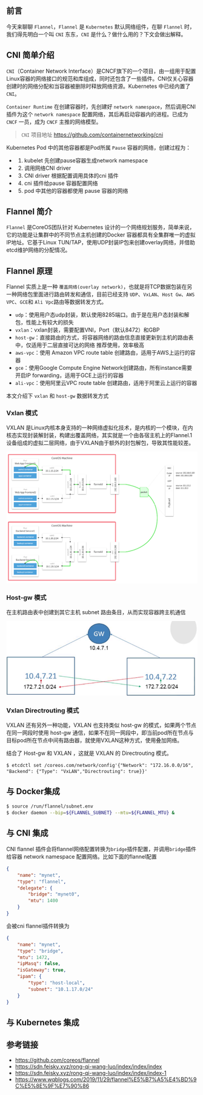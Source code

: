 ## 前言

今天来聊聊 `Flannel`，`Flannel` 是 `Kubernetes` 默认网络组件，在聊 `Flannel` 时，我们得先明白一个叫 `CNI` 东东，`CNI` 是什么？做什么用的？下文会做出解释。

## CNI 简单介绍

`CNI`（Container Network Interface）是CNCF旗下的一个项目，由一组用于配置Linux容器的网络接口的规范和库组成，同时还包含了一些插件。CNI仅关心容器创建时的网络分配和当容器被删除时释放网络资源。Kubernetes 中已经内置了 `CNI`。

`Container Runtime` 在创建容器时，先创建好 `network namespace`，然后调用CNI插件为这个 `network namespace` 配置网络，其后再启动容器内的进程。已成为 `CNCF` 一员，成为 `CNCF` 主推的网络模型。

> `CNI` 项目地址 https://github.com/containernetworking/cni

Kubernetes Pod 中的其他容器都是Pod所属 `Pause` 容器的网络，创建过程为：

- 1. kubelet 先创建pause容器生成network namespace
- 2. 调用网络CNI driver
- 3. CNI driver 根据配置调用具体的cni 插件
- 4. cni 插件给pause 容器配置网络
- 5. pod 中其他的容器都使用 pause 容器的网络

## Flannel 简介

`Flannel` 是CoreOS团队针对 Kubernetes 设计的一个网络规划服务，简单来说，它的功能是让集群中的不同节点主机创建的Docker 容器都具有全集群唯一的虚拟IP地址。它基于Linux TUN/TAP，使用UDP封装IP包来创建overlay网络，并借助etcd维护网络的分配情况。


## Flannel 原理

Flannel 实质上是一种 `覆盖网络(overlay network)`，也就是将TCP数据包装在另一种网络包里面进行路由转发和通信，目前已经支持 `UDP`、`VxLAN`、`Host Gw`、`AWS VPC`、`GCE`和 `Ali Vpc`路由等数据转发方式。

- `udp`：使用用户态udp封装，默认使用8285端口。由于是在用户态封装和解包，性能上有较大的损失
- `vxlan`：vxlan封装，需要配置VNI，Port（默认8472）和GBP
- `host-gw`：直接路由的方式，将容器网络的路由信息直接更新到主机的路由表中，仅适用于二层直接可达的网络 推荐使用，效率极高
- `aws-vpc`：使用 Amazon VPC route table 创建路由，适用于AWS上运行的容器
- `gce`：使用Google Compute Engine Network创建路由，所有instance需要开启IP forwarding，适用于GCE上运行的容器
- `ali-vpc`：使用阿里云VPC route table 创建路由，适用于阿里云上运行的容器

本文介绍下 `vxlan` 和 `host-gw` 数据转发方式

### Vxlan 模式

VXLAN 是Linux内核本身支持的一种网络虚拟化技术，是内核的一个模块，在内核态实现封装解封装，构建出覆盖网络，其实就是一个由各宿主机上的Flannel.1设备组成的虚拟二层网络，由于VXLAN由于额外的封包解包，导致其性能较差。

![](/img/flannel-vxlan.png)

### Host-gw 模式

在主机路由表中创建到其它主机 subnet 路由条目，从而实现容器跨主机通信

![](/img/flannel-host-gw.png)

### Vxlan Directrouting 模式

VXLAN 还有另外一种功能，VXLAN 也支持类似 host-gw 的模式，如果两个节点在同一网段时使用 host-gw 通信，如果不在同一网段中，即当前pod所在节点与目标pod所在节点中间有路由器，就使用VXLAN这种方式，使用叠加网络。

结合了 Host-gw 和 VXLAN ，这就是 VXLAN 的 Directrouting 模式。

```
$ etcdctl set /coreos.com/network/config'{"Network": "172.16.0.0/16", "Backend": {"Type": "VxLAN","Directrouting": true}}'
```

## 与 Docker集成

```bash
$ source /run/flannel/subnet.env
$ docker daemon --bip=${FLANNEL_SUBNET} --mtu=${FLANNEL_MTU} &
```

## 与 CNI 集成

CNI flannel 插件会将flannel网络配置转换为`bridge`插件配置，并调用`bridge`插件给容器 network namespace 配置网络。比如下面的flannel配置

```json
{
    "name": "mynet",
    "type": "flannel",
    "delegate": {
        "bridge": "mynet0",
        "mtu": 1400
    }
}
```

会被cni flannel插件转换为

```json
{
    "name": "mynet",
    "type": "bridge",
    "mtu": 1472,
    "ipMasq": false,
    "isGateway": true,
    "ipam": {
        "type": "host-local",
        "subnet": "10.1.17.0/24"
    }
}
```

## 与 Kubernetes 集成



## 参考链接

- https://github.com/coreos/flannel
- https://sdn.feisky.xyz/rong-qi-wang-luo/index/index/index
- https://sdn.feisky.xyz/rong-qi-wang-luo/index/index/index-1
- https://www.wqblogs.com/2019/11/29/flannel%E5%B7%A5%E4%BD%9C%E5%8E%9F%E7%90%86